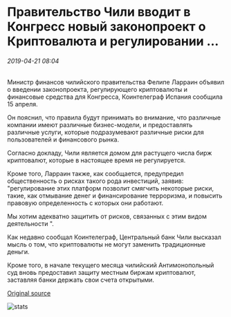 # Правительство Чили вводит в Конгресс новый законопроект о Криптовалюта и регулировании ...

###### 2019-04-21 08:04

Министр финансов чилийского правительства Фелипе Ларраин объявил о введении законопроекта, регулирующего криптовалюты и финансовые средства для Конгресса, Коинтелеграф Испания сообщила 15 апреля.

Он пояснил, что правила будут принимать во внимание, что различные компании имеют различные бизнес-модели, и предоставлять различные услуги, которые подразумевают различные риски для пользователей и финансового рынка.

Согласно докладу, Чили является домом для растущего числа бирж криптовалют, которые в настоящее время не регулируется.

Кроме того, Ларраин также, как сообщается, предупредил общественность о рисках такого рода инвестиций, заявив: "регулирование этих платформ позволит смягчить некоторые риски, такие, как отмывание денег и финансирование терроризма, и повысить правовую определенность с которых они работают.

Мы хотим адекватно защитить от рисков, связанных с этим видом деятельности ".

Как недавно сообщал Коинтелеграф, Центральный банк Чили высказал мысль о том, что криптовалюты не могут заменить традиционные деньги.

Кроме того, в начале текущего месяца чилийский Антимонопольный суд вновь предоставил защиту местным биржам криптовалют, заставляя банки держать свои счета открытыми.

[Original source](https://cointelegraph.com/news/chilean-government-introduces-new-cryptocurrency-and-fintech-regulation-bill-to-congress)

![stats](https://c.statcounter.com/11760860/0/a89fa40b/1/ "stats")